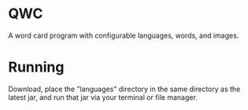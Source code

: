 # QWC
A word card program with configurable languages, words, and images.

# Running
Download, place the "languages" directory in the same directory as the latest jar, and run that jar via your terminal or file manager.

